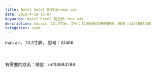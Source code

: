 ```yaml
---
title: Antel hotel 附近出一mac air
date: 2019-4-19 16:07
keywords: Antel hotel 附近出一mac air
description: macair，13.3寸屏，型号：A1466有需要的联系：微信：m134684268
categories: used
---
```

<td class="t_f" id="postmessage_3551212">

mac air， 13.3寸屏， 型号：A1466<br/>
<br/>
<br/>
<img alt="" border="0" class="zoom" data-cf-modified-c020205ef1641136876f6644-="" file="http://www.flw.ph/data/appbyme/upload/image/201904/19/ePaMGCtteSCK.jpg" id="aimg_skZGq" lazyloadthumb="1" onclick="" onmouseover="" src="http://www.flw.ph/data/appbyme/upload/image/201904/19/ePaMGCtteSCK.jpg"/><br/>
<br/>
<img alt="" border="0" class="zoom" data-cf-modified-c020205ef1641136876f6644-="" file="http://www.flw.ph/data/appbyme/upload/image/201904/19/oa6Erkxc5YcF.jpg" id="aimg_M7zz7" lazyloadthumb="1" onclick="" onmouseover="" src="http://www.flw.ph/data/appbyme/upload/image/201904/19/oa6Erkxc5YcF.jpg"/><br/>
有需要的联系：微信：m134684268<br/>
</td>
